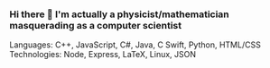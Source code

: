 ### Hi there 👋 I'm actually a physicist/mathematician masquerading as a computer scientist

Languages: C++, JavaScript, C#, Java, C Swift, Python, HTML/CSS
Technologies: Node, Express, LaTeX, Linux, JSON

<!--
**kzhang31415/kzhang31415** is a ✨ _special_ ✨ repository because its `README.md` (this file) appears on your GitHub profile.

Here are some ideas to get you started:

- 🔭 I’m currently working on ...
- 🌱 I’m currently learning ...
- 👯 I’m looking to collaborate on ...
- 🤔 I’m looking for help with ...
- 💬 Ask me about ...
- 📫 How to reach me: ...
- 😄 Pronouns: ...
- ⚡ Fun fact: ...
-->
